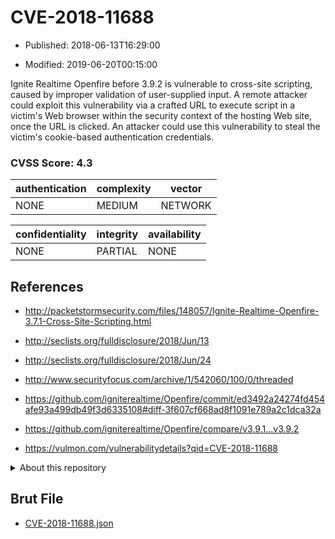 # CVE-2018-11688

- Published: 2018-06-13T16:29:00

- Modified: 2019-06-20T00:15:00

Ignite Realtime Openfire before 3.9.2 is vulnerable to cross-site scripting, caused by improper validation of user-supplied input. A remote attacker could exploit this vulnerability via a crafted URL to execute script in a victim's Web browser within the security context of the hosting Web site, once the URL is clicked. An attacker could use this vulnerability to steal the victim's cookie-based authentication credentials.

### CVSS Score: **4.3**

| authentication | complexity | vector |
| --- | --- | --- |
| NONE | MEDIUM | NETWORK |

| confidentiality | integrity | availability |
| --- | --- | --- |
| NONE | PARTIAL | NONE |

## References

* http://packetstormsecurity.com/files/148057/Ignite-Realtime-Openfire-3.7.1-Cross-Site-Scripting.html

* http://seclists.org/fulldisclosure/2018/Jun/13

* http://seclists.org/fulldisclosure/2018/Jun/24

* http://www.securityfocus.com/archive/1/542060/100/0/threaded

* https://github.com/igniterealtime/Openfire/commit/ed3492a24274fd454afe93a499db49f3d6335108#diff-3f607cf668ad8f1091e789a2c1dca32a

* https://github.com/igniterealtime/Openfire/compare/v3.9.1...v3.9.2

* https://vulmon.com/vulnerabilitydetails?qid=CVE-2018-11688

<details>
<summary>About this repository</summary> 

  This repository is part of the project [Live Hack CVE](https://github.com/Live-Hack-CVE). Main website can be found [www.live-hack.org](https://www.live-hack.org) 
  
  Made by [Sn0wAlice](https://github.com/Sn0wAlice) for the people that care about security and need to have a feed of the latest CVEs. Hope you enjoy it, don't forget to star the repo and follow me on [Twitter](https://twitter.com/Sn0wAlice) and [Github](https://github.com/Sn0wAlice). And that is my [personnal website](https://www.alice-snow.me/)

  - [Home Page](https://github.com/Live-Hack-CVE)
  - [Framework](https://github.com/Live-Hack-CVE/cve-framework)
  - [CVE database](https://github.com/Live-Hack-CVE/full_database)
  - [Changelog](https://github.com/Live-Hack-CVE/Changelog)
</details>

## Brut File

* [CVE-2018-11688.json](https://raw.githubusercontent.com/Live-Hack-CVE/full_database/main/cves/2018/CVE-2018-11688.json)

